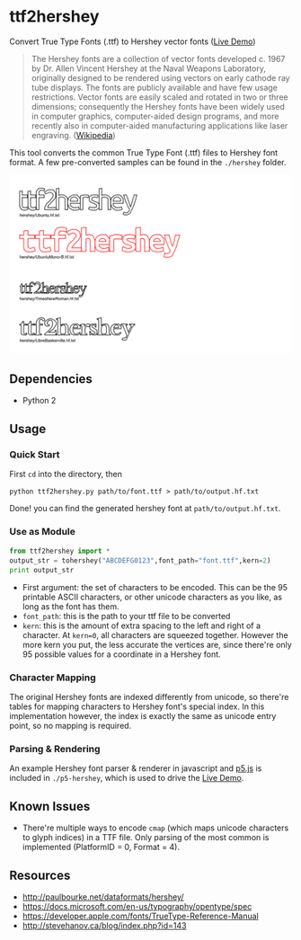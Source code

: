 
# ttf2hershey

Convert True Type Fonts (.ttf) to Hershey vector fonts
([Live Demo](https://lingdong-.github.io/ttf2hershey/))

> The Hershey fonts are a collection of vector fonts developed c. 1967 by Dr. Allen Vincent Hershey at the Naval Weapons Laboratory, originally designed to be rendered using vectors on early cathode ray tube displays. The fonts are publicly available and have few usage restrictions. Vector fonts are easily scaled and rotated in two or three dimensions; consequently the Hershey fonts have been widely used in computer graphics, computer-aided design programs, and more recently also in computer-aided manufacturing applications like laser engraving. ([Wikipedia](https://en.wikipedia.org/wiki/Hershey_fonts))


This tool converts the common True Type Font (.ttf) files to Hershey font format. A few pre-converted samples can be found in the `./hershey` folder.

![](doc/screen001.png)

## Dependencies
- Python 2

## Usage

### Quick Start

First `cd` into the directory, then

```
python ttf2hershey.py path/to/font.ttf > path/to/output.hf.txt
```
Done! you can find the generated hershey font at `path/to/output.hf.txt`.

### Use as Module

```python
from ttf2hershey import *
output_str = tohershey("ABCDEFG0123",font_path="font.ttf",kern=2)
print output_str
```
- First argument: the set of characters to be encoded. This can be the 95 printable ASCII characters, or other unicode characters as you like, as long as the font has them.
- `font_path`: this is the path to your ttf file to be converted
- `kern`: this is the amount of extra spacing to the left and right of a character. At `kern=0`, all characters are squeezed together. However the more kern you put, the less accurate the vertices are, since there're only 95 possible values for a coordinate in a Hershey font.

### Character Mapping

The original Hershey fonts are indexed differently from unicode, so there're tables for mapping characters to Hershey font's special index. In this implementation however, the index is exactly the same as unicode entry point, so no mapping is required.

### Parsing & Rendering

An example Hershey font parser & renderer in javascript and [p5.js](http://p5js.org) is included in `./p5-hershey`, which is used to drive the [Live Demo](https://lingdong-.github.io/ttf2hershey/).


## Known Issues

- There're multiple ways to encode `cmap` (which maps unicode characters to glyph indices) in a TTF file. Only parsing of the most common is implemented (PlatformID = 0, Format = 4).


## Resources

- http://paulbourke.net/dataformats/hershey/
- https://docs.microsoft.com/en-us/typography/opentype/spec
- https://developer.apple.com/fonts/TrueType-Reference-Manual
- http://stevehanov.ca/blog/index.php?id=143